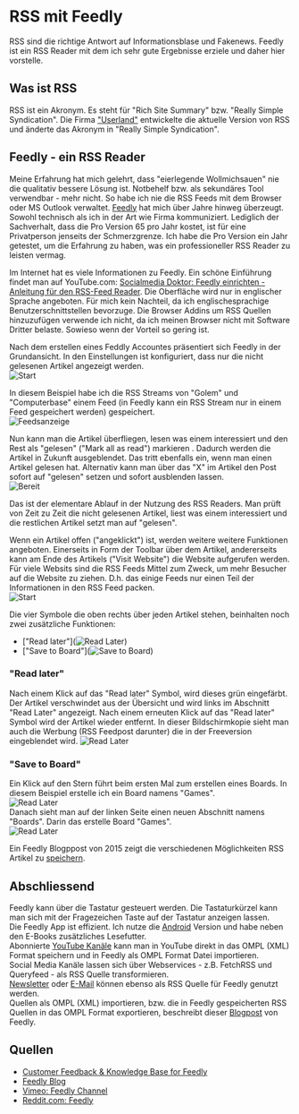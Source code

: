 # RSS mit Feedly

RSS sind die richtige Antwort auf Informationsblase und Fakenews. Feedly ist ein RSS Reader mit dem ich sehr gute Ergebnisse erziele und daher hier vorstelle.  

## Was ist RSS

RSS ist ein Akronym. Es steht für "Rich Site Summary" bzw. "Really Simple Syndication".  Die Firma ["Userland"](http://rss.userland.com) entwickelte die aktuelle Version von RSS und änderte das Akronym in "Really Simple Syndication".  

## Feedly - ein RSS Reader

Meine Erfahrung hat mich gelehrt, dass "eierlegende Wollmichsauen" nie die qualitativ bessere Lösung ist. Notbehelf bzw. als sekundäres Tool verwendbar - mehr nicht. So habe ich nie die RSS Feeds mit dem Browser oder MS Outlook verwaltet. [Feedly](https://feedly.com) hat mich über Jahre hinweg überzeugt. Sowohl technisch als ich in der Art wie Firma kommuniziert. Lediglich der Sachverhalt, dass die Pro Version 65 pro Jahr kostet, ist für eine Privatperson jenseits der Schmerzgrenze. Ich habe die Pro Version ein Jahr getestet, um die Erfahrung zu haben, was ein professioneller RSS Reader zu leisten vermag.  

Im Internet hat es viele Informationen zu Feedly. Ein schöne Einführung findet man auf YouTube.com: [Socialmedia Doktor: Feedly einrichten - Anleitung für den RSS-Feed Reader](https://www.youtube.com/watch?v=ULUldWixqzw). Die Oberfläche wird nur in englischer Sprache angeboten. Für mich kein Nachteil, da ich englischesprachige Benutzerschnittstellen bevorzuge. Die Browser Addins um RSS Quellen hinzuzufügen verwende ich nicht, da ich meinen Browser nicht mit Software Dritter belaste. Sowieso wenn der Vorteil so gering ist.  

Nach dem erstellen eines Feddly Accountes präsentiert sich Feedly in der Grundansicht. In den Einstellungen ist konfiguriert, dass nur die nicht gelesenen Artikel angezeigt werden.   
![Start](../images/Feedly/start.jpg)  

In diesem Beispiel habe ich die RSS Streams von "Golem" und "Computerbase" einem Feed (in Feedly kann ein RSS Stream nur in einem Feed gespeichert werden) gespeichert.  
![Feedsanzeige](../images/Feedly/start-1.jpg)  

Nun kann man die Artikel überfliegen, lesen was einem interessiert und den Rest als "gelesen" ("Mark all as read") markieren . Dadurch werden die Artikel in Zukunft ausgeblendet. Das tritt ebenfalls ein, wenn man einen Artikel gelesen hat. Alternativ kann man über das "X" im Artikel den Post sofort auf "gelesen" setzen und sofort ausblenden lassen.  
![Bereit](../images/Feedly/start-2.jpg)  

Das ist der elementare Ablauf in der Nutzung des RSS Readers. Man prüft von Zeit zu Zeit die nicht gelesenen Artikel, liest was einem interessiert und die restlichen Artikel setzt man auf "gelesen".

Wenn ein Artikel offen ("angeklickt") ist, werden weitere weitere Funktionen angeboten. Einerseits in Form der Toolbar über dem Artikel, andererseits kann am Ende des Artikels ("Visit Website") die Website aufgerufen werden. Für viele Websits sind die RSS Feeds Mittel zum Zweck, um mehr Besucher auf die Website zu ziehen. D.h. das einige Feeds nur einen Teil der Informationen in den RSS Feed packen.  
![Start](../images/Feedly/artikel.jpg)  

Die vier Symbole die oben rechts über jeden Artikel stehen, beinhalten noch zwei zusätzliche Funktionen:  
*  ["Read later"](![Read Later](../images/Feedly/read_later.jpg))  
*  ["Save to Board"](![Save to Board](../images/Feedly/save_to_board.jpg))  

### "Read later"

Nach einem Klick auf das "Read later" Symbol, wird dieses grün eingefärbt. Der Artikel verschwindet aus der Übersicht und wird links im Abschnitt "Read Later" angezeigt. Nach einem erneuten Klick auf das "Read later" Symbol wird der Artikel wieder entfernt. In dieser Bildschirmkopie sieht man auch die Werbung (RSS Feedpost darunter) die in der Freeversion eingeblendet wird.
![Read Later](../images/Feedly/read_later-1.jpg)

### "Save to Board"

Ein Klick auf den Stern führt beim ersten Mal zum erstellen eines Boards. In diesem Beispiel erstelle ich ein Board namens "Games".  
![Read Later](../images/Feedly/save_to_board-1.png)  
Danach sieht man auf der linken Seite einen neuen Abschnitt namens "Boards". Darin das erstelle Board "Games".  
![Read Later](../images/Feedly/save_to_board-2.png)  

Ein Feedly Blogppost von 2015 zeigt die verschiedenen Möglichkeiten RSS Artikel zu [speichern](https://blog.feedly.com/seven-ways-to-save-articles-that-you-read-in-feedly/). 

## Abschliessend

Feedly kann über die Tastatur gesteuert werden. Die Tastaturkürzel kann man sich mit der Fragezeichen Taste auf der Tastatur anzeigen lassen.  
Die Feedly App ist effizient. Ich nutze die [Android](https://play.google.com/store/apps/details?id=com.devhd.feedly&hl=en_US) Version und habe neben den E-Books zusätzliches Lesefutter.  
Abonnierte [YouTube Kanäle](https://www.youtube.com/subscription_manager) kann man in YouTube direkt in das OMPL (XML) Format speichern und in Feedly als OMPL Format Datei importieren.  
Social Media Kanäle lassen sich über Webservices - z.B. FetchRSS und Queryfeed - als RSS Quelle transformieren.  
[Newsletter](https://www.kill-the-newsletter.com) oder [E-Mail](https://notifier.in/integrations/email-to-rss) können ebenso als RSS Quelle für Feedly genutzt werden.  
Quellen als OMPL (XML) importieren, bzw. die in Feedly gespeicherten RSS Quellen in das OMPL Format exportieren, beschreibt dieser [Blogpost](https://blog.feedly.com/opml/) von Feedly.  


## Quellen
* [Customer Feedback & Knowledge Base for Feedly](https://feedly.uservoice.com)  
* [Feedly Blog](https://blog.feedly.com)  
* [Vimeo: Feedly Channel](https://vimeo.com/feedly) 
* [Reddit.com: Feedly](https://www.reddit.com/r/feedly/) 


